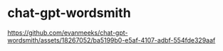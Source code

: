 # chat-gpt-wordsmith



https://github.com/evanmeeks/chat-gpt-wordsmith/assets/18267052/ba5199b0-e5af-4107-adbf-554fde329aaf

